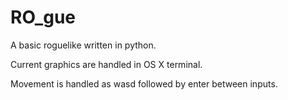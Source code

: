 # RO_gue

A basic roguelike written in python.

Current graphics are handled in OS X terminal.

Movement is handled as wasd followed by enter between inputs.